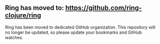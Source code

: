 ## Ring has moved to: <https://github.com/ring-clojure/ring>

Ring has been moved to dedicated GitHub organization. This repository
will no longer be updated, so please update your bookmarks and
GitHub watches.
